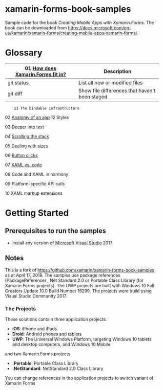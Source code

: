 # xamarin-forms-book-samples

Sample code for the book *Creating Mobile Apps with Xamarin.Forms*. The book can be downloaded from https://docs.microsoft.com/en-us/xamarin/xamarin-forms/creating-mobile-apps-xamarin-forms/.

# Glossary
| 01 [How does Xamarin.Forms fit in?](https://github.com/UncleCShark/Xamarin-Examples/tree/master/Chapter01/PlatformVisuals) | Description |
| --- | --- |
| git status | List all new or modified files |
| git diff | Show file differences that haven't been staged |

        11 The bindable infrastructure

02 [Anatomy of an app](https://github.com/UncleCShark/Xamarin-Examples/tree/master/Chapter02)              12 Styles

03 [Deeper into text](https://github.com/UncleCShark/Xamarin-Examples/tree/master/Chapter03)

04 [Scrolling the stack](https://github.com/UncleCShark/Xamarin-Examples/tree/master/Chapter04)

05 [Dealing with sizes](https://github.com/UncleCShark/Xamarin-Examples/tree/master/Chapter05)

06 [Button clicks](https://github.com/UncleCShark/Xamarin-Examples/tree/master/Chapter06)

07 [XAML vs. code](https://github.com/UncleCShark/Xamarin-Examples/tree/master/Chapter07)

08 Code and XAML in harmony

09 Platform-specific API calls

10 XAML markup extensions

# Getting Started

## Prerequisites to run the samples
- Install any version of [Microsoft Visual Studio](https://www.visualstudio.com/) 2017

## Notes
This is a fork of https://github.com/xamarin/xamarin-forms-book-samples as at April 17, 2018. The samples use package references (PackageReference) , Net Standard 2.0 or Portable Class Library (for Xamarin.Forms projects).
The UWP projects are built with Windows 10 Fall Creators Update 10.0 Build Number 16299. The projects were build using Visual Studio Community 2017.

### The Projects

These solutions contain three application projects:

- **iOS**: iPhone and iPads
- **Droid**: Android phones and tablets
- **UWP**: The Universal Windows Platform, targeting Windows 10 tablets and desktop computers, and Windows 10 Mobile

and two Xamarin.Forms projects

- **.Portable**: Portable Class Library
- **.NetStandard**: NetStandard 2.0 Class Library

You can change references in the application projects to switch variant of Xamarin Forms
